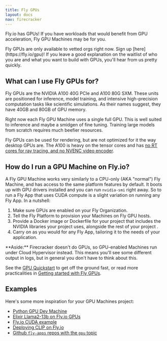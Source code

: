 ```yaml
---
title: Fly GPUs
layout: docs
nav: firecracker
---
```


Fly.io has GPUs! If you have workloads that would benefit from GPU acceleration, Fly GPU Machines may be for you.

<div class="important icon">
Fly GPUs are only available to vetted orgs right now. Sign up [here](https://fly.io/gpu)! If you leave a good explanation on the waitlist of who you are and what you want to build with GPUs, you'll hear from us pretty quickly.
</div>

## What can I use Fly GPUs for?

Fly GPUs are the NVIDIA A100 40G PCIe and A100 80G SXM. These units are positioned for inference, model training, and intensive high-precision computation tasks like scientific simulations. As their names suggest, they have 40GB and 80GB of GPU memory.

Right now each Fly GPU Machine uses a single full GPU. This is well suited to inference and maybe a smidgen of fine tuning. Training large models from scratch requires much beefier resources.

Fly GPUs can be used for rendering, but are not optimized for it the way desktop GPUs are. The A100 is heavy on the tensor cores and has [no RT cores for ray tracing, and no NVENC video encoder](https://images.nvidia.com/aem-dam/en-zz/Solutions/data-center/nvidia-ampere-architecture-whitepaper.pdf).

## How do I run a GPU Machine on Fly.io?

A Fly GPU Machine works very similarly to a CPU-only (AKA "normal") Fly Machine, and has access to the same platform features by default. It boots up with GPU drivers installed and you can run `nvidia-smi` right away. So to run a Fly App that uses CUDA compute is a slight variation on running any Fly App. In a nutshell:

1. Make sure GPUs are enabled on your Fly Organization.
1. Tell the Fly Platform to provision your Machines on Fly GPU hosts.
1. Provide a Docker image or Dockerfile for your project that includes the NVIDIA libraries your project uses, alongside the rest of your project .
1. Carry on as you would for any Fly App, tailoring it to the needs of your application.

<div class="note icon">
**Aside:** Firecracker doesn't do GPUs, so GPU-enabled Machines run under Cloud Hypervisor instead. This means you'll see some different output in logs, but in general you don't have to think about this.
</div>

See the [GPU Quickstart](https://fly.io/docs/gpus/gpu-quickstart/) to get off the ground fast, or read more practicalities in [Getting started with Fly GPUs](/docs/gpus/getting-started-gpus/).




## Examples

Here's some more inspiration for your GPU Machines project:

- [Python GPU Dev Machine](/docs/gpus/python-gpu-example/)
- [Elixir Llama2-13b on Fly.io GPUs](https://gist.github.com/chrismccord/59a5e81f144a4dfb4bf0a8c3f2673131)
- [Fly.io CUDA example](https://gist.github.com/dangra/f8123001fe0f2453a8cd638b89738465)
- [Deploying CLIP on Fly.io](https://gist.github.com/simonw/52c7734e34cac2b26ea1378845674edc)
- [Github `fly-apps` repos with the `gpu` topic](https://github.com/orgs/fly-apps/repositories?q=topic%3Agpu)